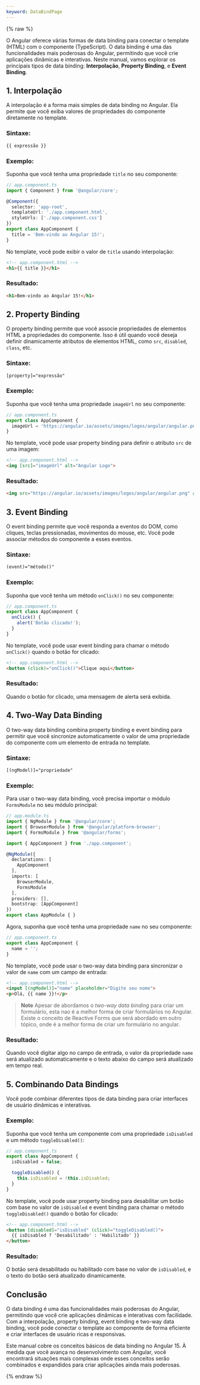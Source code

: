 ```yaml
---
keyword: DataBindPage
---
```


{% raw %}


O Angular oferece várias formas de data binding para conectar o template (HTML) com o componente (TypeScript). O data binding é uma das funcionalidades mais poderosas do Angular, permitindo que você crie aplicações dinâmicas e interativas. Neste manual, vamos explorar os principais tipos de data binding: **Interpolação**, **Property Binding**, e **Event Binding**.

## 1. Interpolação

A interpolação é a forma mais simples de data binding no Angular. Ela permite que você exiba valores de propriedades do componente diretamente no template.

### Sintaxe:
```html
{{ expressão }}
```

### Exemplo:
Suponha que você tenha uma propriedade `title` no seu componente:

```typescript
// app.component.ts
import { Component } from '@angular/core';

@Component({
  selector: 'app-root',
  templateUrl: './app.component.html',
  styleUrls: ['./app.component.css']
})
export class AppComponent {
  title = 'Bem-vindo ao Angular 15!';
}
```

No template, você pode exibir o valor de `title` usando interpolação:

```html
<!-- app.component.html -->
<h1>{{ title }}</h1>
```

### Resultado:
```html
<h1>Bem-vindo ao Angular 15!</h1>
```

## 2. Property Binding

O property binding permite que você associe propriedades de elementos HTML a propriedades do componente. Isso é útil quando você deseja definir dinamicamente atributos de elementos HTML, como `src`, `disabled`, `class`, etc.

### Sintaxe:
```html
[property]="expressão"
```

### Exemplo:
Suponha que você tenha uma propriedade `imageUrl` no seu componente:

```typescript
// app.component.ts
export class AppComponent {
  imageUrl = 'https://angular.io/assets/images/logos/angular/angular.png';
}
```

No template, você pode usar property binding para definir o atributo `src` de uma imagem:

```html
<!-- app.component.html -->
<img [src]="imageUrl" alt="Angular Logo">
```

### Resultado:
```html
<img src="https://angular.io/assets/images/logos/angular/angular.png" alt="Angular Logo">
```

## 3. Event Binding

O event binding permite que você responda a eventos do DOM, como cliques, teclas pressionadas, movimentos do mouse, etc. Você pode associar métodos do componente a esses eventos.

### Sintaxe:
```html
(event)="método()"
```

### Exemplo:
Suponha que você tenha um método `onClick()` no seu componente:

```typescript
// app.component.ts
export class AppComponent {
  onClick() {
    alert('Botão clicado!');
  }
}
```

No template, você pode usar event binding para chamar o método `onClick()` quando o botão for clicado:

```html
<!-- app.component.html -->
<button (click)="onClick()">Clique aqui</button>
```

### Resultado:
Quando o botão for clicado, uma mensagem de alerta será exibida.

## 4. Two-Way Data Binding

O two-way data binding combina property binding e event binding para permitir que você sincronize automaticamente o valor de uma propriedade do componente com um elemento de entrada no template.

### Sintaxe:
```html
[(ngModel)]="propriedade"
```

### Exemplo:
Para usar o two-way data binding, você precisa importar o módulo `FormsModule` no seu módulo principal:

```typescript
// app.module.ts
import { NgModule } from '@angular/core';
import { BrowserModule } from '@angular/platform-browser';
import { FormsModule } from '@angular/forms';

import { AppComponent } from './app.component';

@NgModule({
  declarations: [
    AppComponent
  ],
  imports: [
    BrowserModule,
    FormsModule
  ],
  providers: [],
  bootstrap: [AppComponent]
})
export class AppModule { }
```

Agora, suponha que você tenha uma propriedade `name` no seu componente:

```typescript
// app.component.ts
export class AppComponent {
  name = '';
}
```

No template, você pode usar o two-way data binding para sincronizar o valor de `name` com um campo de entrada:

```html
<!-- app.component.html -->
<input [(ngModel)]="name" placeholder="Digite seu nome">
<p>Olá, {{ name }}!</p>
```

> **Note**
> Apesar de abordamos o _two-way data binding_ para criar um formulário, esta nao é a melhor forma de criar formulários no Angular. Existe o conceito de Reactive Forms que será abordado em outro tópico, onde é a melhor forma de criar um formulário no angular. 

### Resultado:
Quando você digitar algo no campo de entrada, o valor da propriedade `name` será atualizado automaticamente e o texto abaixo do campo será atualizado em tempo real.

## 5. Combinando Data Bindings

Você pode combinar diferentes tipos de data binding para criar interfaces de usuário dinâmicas e interativas.

### Exemplo:
Suponha que você tenha um componente com uma propriedade `isDisabled` e um método `toggleDisabled()`:

```typescript
// app.component.ts
export class AppComponent {
  isDisabled = false;

  toggleDisabled() {
    this.isDisabled = !this.isDisabled;
  }
}
```

No template, você pode usar property binding para desabilitar um botão com base no valor de `isDisabled` e event binding para chamar o método `toggleDisabled()` quando o botão for clicado:

```html
<!-- app.component.html -->
<button [disabled]="isDisabled" (click)="toggleDisabled()">
  {{ isDisabled ? 'Desabilitado' : 'Habilitado' }}
</button>
```

### Resultado:
O botão será desabilitado ou habilitado com base no valor de `isDisabled`, e o texto do botão será atualizado dinamicamente.

## Conclusão

O data binding é uma das funcionalidades mais poderosas do Angular, permitindo que você crie aplicações dinâmicas e interativas com facilidade. Com a interpolação, property binding, event binding e two-way data binding, você pode conectar o template ao componente de forma eficiente e criar interfaces de usuário ricas e responsivas.

Este manual cobre os conceitos básicos de data binding no Angular 15. À medida que você avança no desenvolvimento com Angular, você encontrará situações mais complexas onde esses conceitos serão combinados e expandidos para criar aplicações ainda mais poderosas.

{% endraw %}
